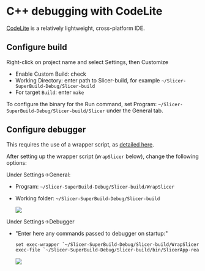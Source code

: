 # C++ debugging with CodeLite

[CodeLite](http://www.codelite.org) is a relatively lightweight, cross-platform IDE.

## Configure build

Right-click on project name and select Settings, then Customize

- Enable Custom Build: check
- Working Directory: enter path to Slicer-build, for example `~/Slicer-SuperBuild-Debug/Slicer-build`
- For target `Build`: enter `make`

To configure the binary for the Run command, set Program: `~/Slicer-SuperBuild-Debug/Slicer-build/Slicer` under the General tab.

## Configure debugger

This requires the use of a wrapper script, as [detailed here](linuxcpp.md#gdb-debug-by-using-exec-wrapper).

After setting up the wrapper script (`WrapSlicer` below), change the following options:

Under Settings->General:

- Program: `~/Slicer-SuperBuild-Debug/Slicer-build/WrapSlicer`
- Working folder: `~/Slicer-SuperBuild-Debug/Slicer-build`

    ![](https://github.com/Slicer/Slicer/releases/download/docs-resources/debugging_codelite_1.png)

Under Settings->Debugger

- "Enter here any commands passed to debugger on startup:"

    ```txt
    set exec-wrapper `~/Slicer-SuperBuild-Debug/Slicer-build/WrapSlicer`
    exec-file `~/Slicer-SuperBuild-Debug/Slicer-build/bin/SlicerApp-real`
    ```

    ![](https://github.com/Slicer/Slicer/releases/download/docs-resources/debugging_codelite_2.png)
